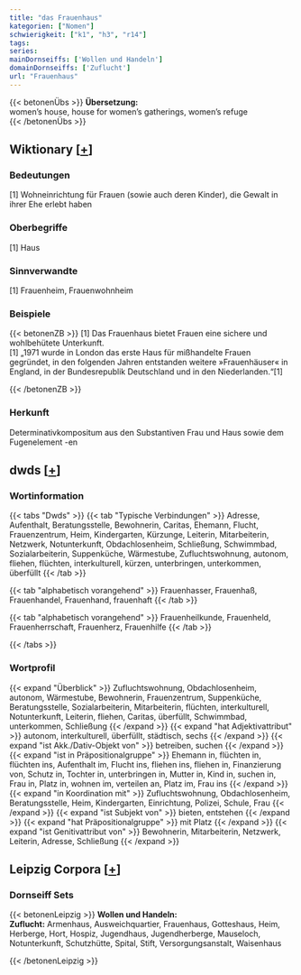 ```yaml
---
title: "das Frauenhaus"
kategorien: ["Nomen"]
schwierigkeit: ["k1", "h3", "r14"]
tags:
series:
mainDornseiffs: ['Wollen und Handeln']
domainDornseiffs: ['Zuflucht']
url: "Frauenhaus"
---
```


{{< betonenÜbs >}}
**Übersetzung:**  
women’s house, house for women’s gatherings, women’s refuge  
{{< /betonenÜbs >}}

## Wiktionary [[+](https://de.wiktionary.org/wiki/Frauenhaus)]

### Bedeutungen
[1] Wohneinrichtung für Frauen (sowie auch deren Kinder), die Gewalt in ihrer Ehe erlebt haben  

### Oberbegriffe
[1] Haus  

### Sinnverwandte
[1] Frauenheim, Frauenwohnheim  

### Beispiele
{{< betonenZB >}}
[1] Das Frauenhaus bietet Frauen eine sichere und wohlbehütete Unterkunft.  
[1] „1971 wurde in London das erste Haus für mißhandelte Frauen gegründet, in den folgenden Jahren entstanden weitere »Frauenhäuser« in England, in der Bundesrepublik Deutschland und in den Niederlanden.“[1]  

{{< /betonenZB >}}
### Herkunft
Determinativkompositum aus den Substantiven Frau und Haus sowie dem Fugenelement -en  



## dwds [[+](https://www.dwds.de/wb/Frauenhaus)]

### Wortinformation
{{< tabs "Dwds" >}}
{{< tab "Typische Verbindungen" >}}
Adresse, Aufenthalt, Beratungsstelle, Bewohnerin, Caritas, Ehemann, Flucht, Frauenzentrum, Heim, Kindergarten, Kürzunge, Leiterin, Mitarbeiterin, Netzwerk, Notunterkunft, Obdachlosenheim, Schließung, Schwimmbad, Sozialarbeiterin, Suppenküche, Wärmestube, Zufluchtswohnung, autonom, fliehen, flüchten, interkulturell, kürzen, unterbringen, unterkommen, überfüllt
{{< /tab >}}

{{< tab "alphabetisch vorangehend" >}}
Frauenhasser, Frauenhaß, Frauenhandel, Frauenhand, frauenhaft
{{< /tab >}}

{{< tab "alphabetisch vorangehend" >}}
Frauenheilkunde, Frauenheld, Frauenherrschaft, Frauenherz, Frauenhilfe
{{< /tab >}}

{{< /tabs >}}

### Wortprofil
{{< expand "Überblick" >}} Zufluchtswohnung, Obdachlosenheim, autonom, Wärmestube, Bewohnerin, Frauenzentrum, Suppenküche, Beratungsstelle, Sozialarbeiterin, Mitarbeiterin, flüchten, interkulturell, Notunterkunft, Leiterin, fliehen, Caritas, überfüllt, Schwimmbad, unterkommen, Schließung {{< /expand >}}
{{< expand "hat Adjektivattribut" >}} autonom, interkulturell, überfüllt, städtisch, sechs {{< /expand >}}
{{< expand "ist Akk./Dativ-Objekt von" >}} betreiben, suchen {{< /expand >}}
{{< expand "ist in Präpositionalgruppe" >}} Ehemann in, flüchten in, flüchten ins, Aufenthalt im, Flucht ins, fliehen ins, fliehen in, Finanzierung von, Schutz in, Tochter in, unterbringen in, Mutter in, Kind in, suchen in, Frau in, Platz in, wohnen im, verteilen an, Platz im, Frau ins {{< /expand >}}
{{< expand "in Koordination mit" >}} Zufluchtswohnung, Obdachlosenheim, Beratungsstelle, Heim, Kindergarten, Einrichtung, Polizei, Schule, Frau {{< /expand >}}
{{< expand "ist Subjekt von" >}} bieten, entstehen {{< /expand >}}
{{< expand "hat Präpositionalgruppe" >}} mit Platz {{< /expand >}}
{{< expand "ist Genitivattribut von" >}} Bewohnerin, Mitarbeiterin, Netzwerk, Leiterin, Adresse, Schließung {{< /expand >}}

## Leipzig Corpora [[+](https://corpora.uni-leipzig.de/en/res?word=Frauenhaus&corpusId=deu_newscrawl-public_2018)]

### Dornseiff Sets
{{< betonenLeipzig >}}
**Wollen und Handeln:**  
**Zuflucht:** Armenhaus, Ausweichquartier, Frauenhaus, Gotteshaus, Heim, Herberge, Hort, Hospiz, Jugendhaus, Jugendherberge, Mauseloch, Notunterkunft, Schutzhütte, Spital, Stift, Versorgungsanstalt, Waisenhaus  

{{< /betonenLeipzig >}}
